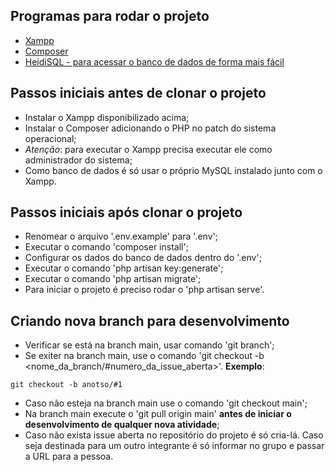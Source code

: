 ## Programas para rodar o projeto

- <a href='https://sourceforge.net/projects/xampp/files/XAMPP%20Windows/8.2.4/xampp-windows-x64-8.2.4-0-VS16-installer.exe'>Xampp</a>
- <a href='https://getcomposer.org/Composer-Setup.exe'>Composer</a>
- <a href='https://www.heidisql.com/installers/HeidiSQL_12.5.0.6677_Setup.exe'>HeidiSQL - para acessar o banco de dados de forma mais fácil</a>

## Passos iniciais antes de clonar o projeto

- Instalar o Xampp disponibilizado acima;
- Instalar o Composer adicionando o PHP no patch do sistema operacional;
- *Atenção*: para executar o Xampp precisa executar ele como administrador do sistema;
- Como banco de dados é só usar o próprio MySQL instalado junto com o Xampp.

## Passos iniciais após clonar o projeto

- Renomear o arquivo '.env.example' para '.env';
- Executar o comando 'composer install';
- Configurar os dados do banco de dados dentro do '.env';
- Executar o comando 'php artisan key:generate';
- Executar o comando 'php artisan migrate';
- Para iniciar o projeto é preciso rodar o 'php artisan serve'.

## Criando nova branch para desenvolvimento

- Verificar se está na branch main, usar comando 'git branch';
- Se exiter na branch main, use o comando 'git checkout -b <nome_da_branch/#numero_da_issue_aberta>'. **Exemplo**:
```
git checkout -b anotso/#1
```
- Caso não esteja na branch main use o comando 'git checkout main';
- Na branch main execute o 'git pull origin main' **antes de iniciar o desenvolvimento de qualquer nova atividade**;
- Caso não exista issue aberta no repositório do projeto é só cria-lá. Caso seja destinada para um outro integrante é só informar no grupo e passar a URL para a pessoa.
